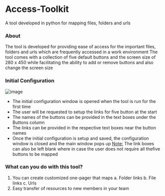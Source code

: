 # Access-Toolkit
A tool developed in python for mapping files, folders and urls

### About
The tool is developed for providing ease of access for the important files,
folders and urls which are frequently accessed in a work environment
The tool comes with a collection of five default buttons and the screen 
size of 280 x 450 while facilitating the ability to add or remove buttons
and also change the screen size

### Initial Configuration

![image](https://user-images.githubusercontent.com/60011463/124712163-92ce3d00-df1c-11eb-859a-5438611ab07a.png)


- The initial configuration window is opened when the tool is run for the
  first time
- The user will be requested to setup the links for five button at the start
- The names of the buttons can be provided in the text boxes under the
  Buttons column
- The links can be provided in the respective text boxes near the button names
- Once the initial configuration is setup and saved, the configuration window
  is closed and the main window pops up
<u>Note:</u> 
The link boxes can also be left blank where in case the user does not
require all thefive buttons to be mapped

### What can you do with this tool?
1. You can create customized one-pager that maps
  a. Folder links
  b. File links
  c. Urls
2. Easy transfer of resources to new members in your team



